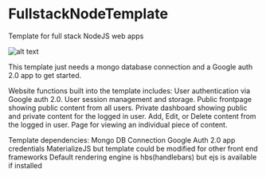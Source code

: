 # FullstackNodeTemplate
Template for full stack NodeJS web apps

![alt text](https://cdn.pixabay.com/photo/2016/09/08/04/12/programmer-1653351_960_720.png)

This template just needs a mongo database connection and a Google
auth 2.0 app to get started.

Website functions built into the template includes:
  User authentication via Google auth 2.0.
  User session management and storage.
  Public frontpage showing public content from all users.
  Private dashboard showing public and private content for the logged in user.
  Add, Edit, or Delete content from the logged in user.
  Page for viewing an individual piece of content.

Template dependencies:
  Mongo DB Connection
  Google Auth 2.0 app credentials
  MaterializeJS but template could be modified for other front end frameworks
  Default rendering engine is hbs(handlebars) but ejs is available if installed
